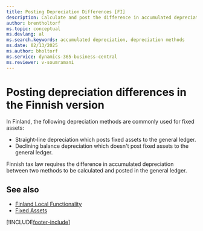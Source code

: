 ```yaml
---
title: Posting Depreciation Differences [FI]
description: Calculate and post the difference in accumulated depreciation between different depreciation methods in the general ledger. 
author: brentholtorf
ms.topic: conceptual
ms.devlang: al
ms.search.keywords: accumulated depreciation, depreciation methods
ms.date: 02/13/2025
ms.author: bholtorf
ms.service: dynamics-365-business-central
ms.reviewer: v-soumramani
---
```


# Posting depreciation differences in the Finnish version

In Finland, the following depreciation methods are commonly used for fixed assets:  

- Straight-line depreciation which posts fixed assets to the general ledger.  
- Declining balance depreciation which doesn't post fixed assets to the general ledger.  

Finnish tax law requires the difference in accumulated depreciation between two methods to be calculated and posted in the general ledger.  

## See also

- [Finland Local Functionality](finland-local-functionality.md)  
- [Fixed Assets](../../fa-manage.md)

[!INCLUDE[footer-include](../../includes/footer-banner.md)]
